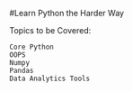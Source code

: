 #Learn Python the Harder Way 

Topics to be Covered:

```
Core Python
OOPS
Numpy 
Pandas
Data Analytics Tools

```